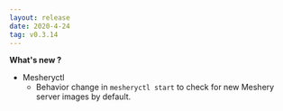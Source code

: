 ```yaml
---
layout: release
date: 2020-4-24
tag: v0.3.14
---
```


**What's new ?**

- Mesheryctl
  - Behavior change in `mesheryctl start` to check for new Meshery server images by default.

